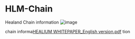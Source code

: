 # HLM-Chain
Healand Chain information
![image](https://user-images.githubusercontent.com/108914015/177962578-f0559070-1d3d-402f-8efc-d06df78e2153.png)

chain informa[HEALIUM WHITEPAPER_English version.pdf](https://github.com/healand/HLM-Chain/files/9070823/HEALIUM.WHITEPAPER_English.version.pdf)
tion
